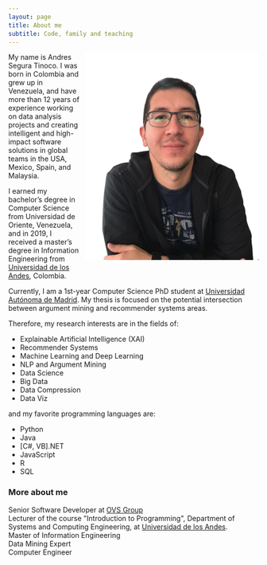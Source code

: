 ```yaml
---
layout: page
title: About me
subtitle: Code, family and teaching
---
```


<div>
    <img alt="Andres Segura Tinoco image" src="https://raw.githubusercontent.com/ansegura7/ansegura7.github.io/master/img/avatar-icon-ast.png" style="width:350px; float:right; margin-left:10px; margin-bottom:15px;" >
    <p>My name is Andres Segura Tinoco. I was born in Colombia and grew up in Venezuela, and have more than 12 years of experience working on data analysis projects and creating intelligent and high-impact software solutions in global teams in the USA, Mexico, Spain, and Malaysia.</p>
    <p>I earned my bachelor’s degree in Computer Science from Universidad de Oriente, Venezuela, and in 2019, I received a master’s degree in Information Engineering from <a href="https://sistemas.uniandes.edu.co/es/mine" target="_blank">Universidad de los Andes</a>, Colombia.</p>
</div>

Currently, I am a 1st-year Computer Science PhD student at <a href="http://www.uam.es/EscuelaDoctorado/Programa-de-Doctorado-en-Ingenier%C3%ADa-Inform%C3%A1tica-/1446711329597.htm?language=en_GB&nDept=2&pid=1446711296967&pidDept=1446711297278" target="_blank">Universidad Autónoma de Madrid</a>. My thesis is focused on the potential intersection between argument mining and recommender systems areas.

Therefore, my research interests are in the fields of:
- Explainable Artificial Intelligence (XAI)
- Recommender Systems
- Machine Learning and Deep Learning
- NLP and Argument Mining
- Data Science
- Big Data
- Data Compression
- Data Viz

and my favorite programming languages are:
- Python
- Java
- \[C#, VB\].NET
- JavaScript
- R
- SQL

### More about me

Senior Software Developer at <a href="http://ovsgroup.com/" target="_blank">OVS Group</a>  
Lecturer of the course "Introduction to Programming", Department of Systems and Computing Engineering, at <a href="https://uniandes.edu.co/" target="_blank">Universidad de los Andes</a>.  
Master of Information Engineering  
Data Mining Expert  
Computer Engineer
